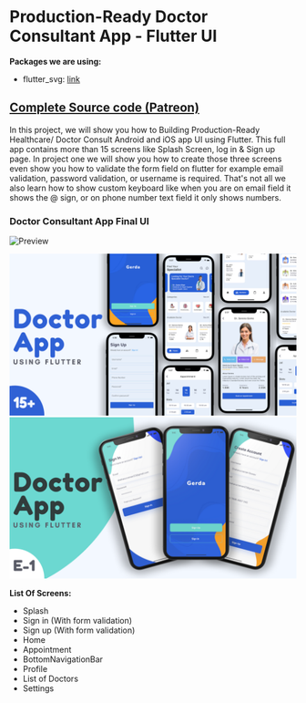 # Production-Ready Doctor Consultant App - Flutter UI


**Packages we are using:**

- flutter_svg: [link](https://pub.dev/packages/flutter_svg)

## [Complete Source code (Patreon)](https://cutt.ly/DmKF5HP)

In this project, we will show you how to Building Production-Ready Healthcare/ Doctor Consult Android and iOS app UI using Flutter. This full app contains more than 15 screens like Splash Screen, log in & Sign up page. In project one we will show you how to create those three screens even show you how to validate the form field on flutter for example email validation, password validation, or username is required.
That's not all we also learn how to show custom keyboard like when you are on email field it shows the @ sign, or on phone number text field it only shows numbers.

### Doctor Consultant App Final UI

![Preview](/gif.gif)

![App Full UI](/previews/1.png)
![Episode 1 - Splash and Auth Page](/previews/2.png)

**List Of Screens:**

- Splash
- Sign in (With form validation)
- Sign up (With form validation)
- Home
- Appointment 
- BottomNavigationBar 
- Profile
- List of Doctors
- Settings